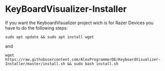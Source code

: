 # KeyBoardVisualizer-Installer

If you want the KeyboardVisualizer project wich is for Razer Devices you have to do the following steps:

```
sudo apt update && sudo apt install wget 
```
and
```
wget https://raw.githubusercontent.com/AlexProgrammerDE/KeyboardVisualizer-Installer/master/install.sh && sudo bash install.sh
```
